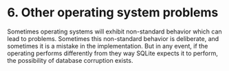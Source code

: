 # 6\.  Other operating system problems


Sometimes operating systems will exhibit non\-standard behavior which
can lead to problems. Sometimes this non\-standard behavior is deliberate,
and sometimes it is a mistake in the implementation. But in any event,
if the operating performs differently from they way SQLite expects it to
perform, the possibility of database corruption exists.


